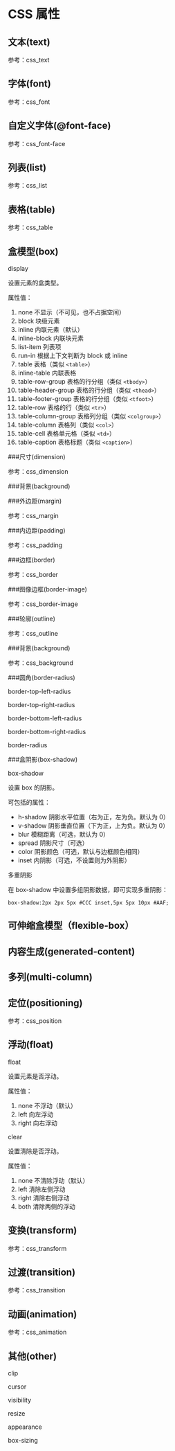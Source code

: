 CSS 属性
========

文本(text)
---------

参考：css_text

字体(font)
---------

参考：css_font

自定义字体(@font-face)
--------------------

参考：css_font-face

列表(list)
---------

参考：css_list

表格(table)
----------

参考：css_table

盒模型(box)
----------

display

设置元素的盒类型。

属性值：

1. none 不显示（不可见，也不占据空间）
2. block 块级元素
3. inline 内联元素（默认）
4. inline-block 内联块元素
5. list-item 列表项
6. run-in 根据上下文判断为 block 或 inline
7. table 表格（类似 `<table>`）
8. inline-table 内联表格
9. table-row-group 表格的行分组（类似 `<tbody>`）
10. table-header-group 表格的行分组（类似 `<thead>`）
11. table-footer-group 表格的行分组（类似 `<tfoot>`）
12. table-row 表格的行（类似 `<tr>`）
13. table-column-group 表格列分组（类似 `<colgroup>`）
14. table-column 表格列（类似 `<col>`）
15. table-cell 表格单元格（类似 `<td>`）
16. table-caption 表格标题（类似 `<caption>`）

###尺寸(dimension)

参考：css_dimension

###背景(background)

###外边距(margin)

参考：css_margin

###内边距(padding)

参考：css_padding

###边框(border)

参考：css_border

###图像边框(border-image)

参考：css_border-image

###轮廓(outline)

参考：css_outline

###背景(background)

参考：css_background

###圆角(border-radius)

border-top-left-radius

border-top-right-radius

border-bottom-left-radius

border-bottom-right-radius

border-radius

###盒阴影(box-shadow)

box-shadow

设置 box 的阴影。

可包括的属性：

+ h-shadow 阴影水平位置（右为正，左为负。默认为 0）
+ v-shadow 阴影垂直位置（下为正，上为负。默认为 0）
+ blur 模糊距离（可选，默认为 0）
+ spread 阴影尺寸（可选）
+ color 阴影颜色（可选，默认与边框颜色相同）
+ inset 内阴影（可选，不设置则为外阴影）

多重阴影

在 box-shadow 中设置多组阴影数据，即可实现多重阴影：

	box-shadow:2px 2px 5px #CCC inset,5px 5px 10px #AAF;

可伸缩盒模型（flexible-box）
-------------------------

内容生成(generated-content)
--------------------------

多列(multi-column)
-----------------

定位(positioning)
----------------

参考：css_position

浮动(float)
----------

float

设置元素是否浮动。

属性值：

1. none 不浮动（默认）
2. left 向左浮动
3. right 向右浮动

clear

设置清除是否浮动。

属性值：

1. none 不清除浮动（默认）
2. left 清除左侧浮动
3. right 清除右侧浮动
4. both 清除两侧的浮动

变换(transform)
--------------

参考：css_transform

过渡(transition)
---------------

参考：css_transition

动画(animation)
--------------

参考：css_animation

其他(other)
----------

clip

cursor

visibility

resize

appearance

box-sizing